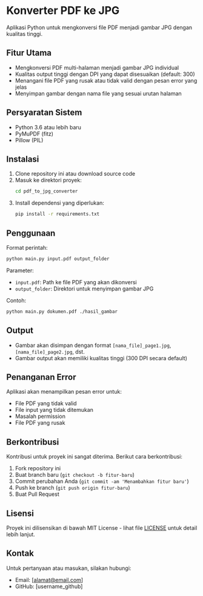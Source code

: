 # Konverter PDF ke JPG

Aplikasi Python untuk mengkonversi file PDF menjadi gambar JPG dengan kualitas tinggi.

## Fitur Utama
- Mengkonversi PDF multi-halaman menjadi gambar JPG individual
- Kualitas output tinggi dengan DPI yang dapat disesuaikan (default: 300)
- Menangani file PDF yang rusak atau tidak valid dengan pesan error yang jelas
- Menyimpan gambar dengan nama file yang sesuai urutan halaman

## Persyaratan Sistem
- Python 3.6 atau lebih baru
- PyMuPDF (fitz)
- Pillow (PIL)

## Instalasi

1. Clone repository ini atau download source code
2. Masuk ke direktori proyek:
   ```bash
   cd pdf_to_jpg_converter
   ```
3. Install dependensi yang diperlukan:
   ```bash
   pip install -r requirements.txt
   ```

## Penggunaan

Format perintah:
```bash
python main.py input.pdf output_folder
```

Parameter:
- `input.pdf`: Path ke file PDF yang akan dikonversi
- `output_folder`: Direktori untuk menyimpan gambar JPG

Contoh:
```bash
python main.py dokumen.pdf ./hasil_gambar
```

## Output
- Gambar akan disimpan dengan format `[nama_file]_page1.jpg`, `[nama_file]_page2.jpg`, dst.
- Gambar output akan memiliki kualitas tinggi (300 DPI secara default)

## Penanganan Error
Aplikasi akan menampilkan pesan error untuk:
- File PDF yang tidak valid
- File input yang tidak ditemukan
- Masalah permission
- File PDF yang rusak

## Berkontribusi
Kontribusi untuk proyek ini sangat diterima. Berikut cara berkontribusi:
1. Fork repository ini
2. Buat branch baru (`git checkout -b fitur-baru`)
3. Commit perubahan Anda (`git commit -am 'Menambahkan fitur baru'`)
4. Push ke branch (`git push origin fitur-baru`)
5. Buat Pull Request

## Lisensi
Proyek ini dilisensikan di bawah MIT License - lihat file [LICENSE](LICENSE) untuk detail lebih lanjut.

## Kontak
Untuk pertanyaan atau masukan, silakan hubungi:
- Email: [alamat@email.com]
- GitHub: [username_github]
